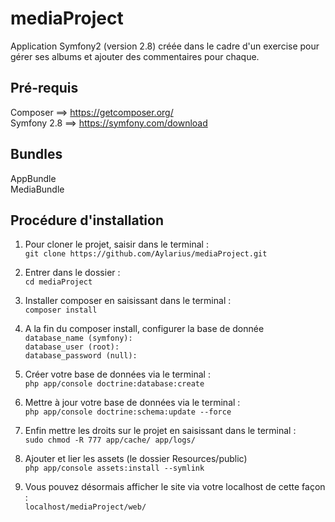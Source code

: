 mediaProject
============
Application Symfony2 (version 2.8) créée dans le cadre d'un exercise pour gérer ses albums et ajouter des commentaires pour chaque.

## Pré-requis

Composer ==> https://getcomposer.org/  
Symfony 2.8 ==> https://symfony.com/download

## Bundles

AppBundle  
MediaBundle  

## Procédure d'installation  
  
1. Pour cloner le projet, saisir dans le terminal :  
`git clone https://github.com/Aylarius/mediaProject.git`  
  
2. Entrer dans le dossier :  
`cd mediaProject` 

3. Installer composer en saisissant dans le terminal :  
`composer install`  
  
4. A la fin du composer install, configurer la base de donnée  
`database_name (symfony):`  
`database_user (root):`   
`database_password (null):`
  
5. Créer votre base de données via le terminal :  
`php app/console doctrine:database:create`  
  
6. Mettre à jour votre base de données via le terminal :  
`php app/console doctrine:schema:update --force`  
  
7. Enfin mettre les droits sur le projet en saisissant dans le terminal :  
`sudo chmod -R 777 app/cache/ app/logs/`  

8. Ajouter et lier les assets (le dossier Resources/public)    
`php app/console assets:install --symlink`  

9. Vous pouvez désormais afficher le site via votre localhost de cette façon :  
`localhost/mediaProject/web/`   
